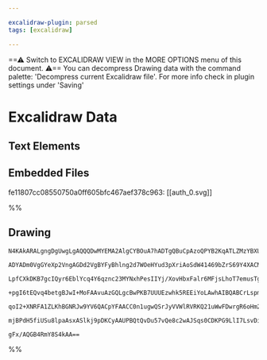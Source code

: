 ```yaml
---

excalidraw-plugin: parsed
tags: [excalidraw]

---
```

==⚠  Switch to EXCALIDRAW VIEW in the MORE OPTIONS menu of this document. ⚠== You can decompress Drawing data with the command palette: 'Decompress current Excalidraw file'. For more info check in plugin settings under 'Saving'


# Excalidraw Data

## Text Elements
## Embedded Files
fe11807cc08550750a0ff605bfc467aef378c963: [[auth_0.svg]]

%%
## Drawing
```compressed-json
N4KAkARALgngDgUwgLgAQQQDwMYEMA2AlgCYBOuA7hADTgQBuCpAzoQPYB2KqATLZMzYBXUtiRoIACyhQ4zZAHoFAc0JRJQgEYA6bGwC2CgF7N6hbEcK4OCtptbErHALRY8RMpWdx8Q1TdIEfARcZgRmBShcZQUebQBObR4aOiCEfQQOKGZuAG1wMFAwYogSbghMUn0ADTYAYT0ODgAlAHFSAC0AdTqAdk0OgAUAaRTiyFhEcsJ9aKR+EsxuZwBW

ADYADm0VgGYeXp2VngAGDd2VgBYFyBhlng2d7WOeHYud3pXriAoSdW41469bZrS69Y4XACMYLB8S+kgQhGU0m4OwBX2symC3GOX2YUFIbAA1gg6mx8GxSOV8dZmHBcIEsmMSppcNhCcoCUIOMRSeTKRJqRxafTMlAmZAAGaEfD4ADKsCxEkEHnFEDxBOJXV+km4fAKAnxRIQ8pgivQyrKX05SI44RyaAhXzYdOwaluDuOOP1EA5wjgAEliPbULkA

LpfCXkDKB7gcIQyr6EblYcq4Y6qznc23MYNxhPesIIYj/XovHbxFalr6MFjsLhoT7emusTgAOU4Ym4EJWGw28U2EI2XvGpWYABE0lAi9wJQQwl9NMJuQBRYIZLK5+P4L5CODEXBT4sO3oXNabHYbNYfCtfIgcQmxre3ths6doWf4ecFqJQITBiCINySbKKqUrBDGEgSggEKDoC2DYKcKwrICyFphKEoAismgStgp69LgCASu8GzYP2Oyqsw7jiCG

+pgI6tEQvq4betgBJwI+MoFAAvuAzGQLgcBwPKB7UUUEzwhk5REEiYoLAwhAIBQABCrLspmPJkhS5QAMToXpEpMhA2AiAyUD+lO+jyhqJKafy6DaRC0FOYZxmkKZ5npCpbK+lyGl8lS5BCnSpkuSZooefoABi0pygq1FqmSloFEZYVZBFVlGlqxB/GgeolK57kWRlxImmaCUqnJBXhRZzTCDadpdpVqVmRZADyLpul2npNW51XpJFnBQJFuD6NK7

qoI2+XNRFA1ZLKhBGNRJw9YV6QACpYFAACC0n1ugwQSrJyVVWlRVRKQ21uWwFDwrgR6oHm27HdNFnLtyW1XTdIT3RA9IElQK19foH3/Wt8DxephmUQSMrVNwbyJCCxyVievQQjsOzHPRJTQ2S+AAJrcA82i9GeqIXBcFboxCFwbHJRhsAY3BiZA9AEEI1ErNoaz7PExzxNxgOnektW+dm/6Q3JHIkPNi26sOkDS8Q8oIOxDZS6QJAALJsMQCBvbg

mjBPdH5fiUSu8lpaAsxASlkj9pDKCyAAUPBQtQvDu57vQe8c2wAJSqs0CDKPG9LlI7LsvDivCYx70e+wHECC89vVzYaxLtVAdabvmJSRiNCDB8mmscCB1vepkhvG9w+Ic182BEGrqB1wgXwcIXtekPX3rCFAd7Ua3KclHYABWCDYNksod3AOt6wbRtvqgptt8lrLZ4wa2M/gzPepM8VhMEk91qqxl4gYYNTGgj3Pq+JtzqvI74KE23H5v28cfg3H

gFx/AQGB4RmY8S4kAA==
```
%%